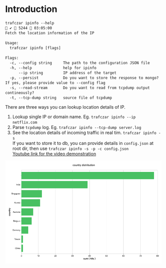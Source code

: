 
# Introduction
```
trafczar ipinfo --help                                                                                              ✔  5244  03:05:00
Fetch the location information of the IP

Usage:
  trafczar ipinfo [flags]

Flags:
  -c, --config string     The path to the configuration JSON file
  -h, --help              help for ipinfo
      --ip string         IP address of the target
  -p, --persist           Do you want to store the response to mongo? If yes, please provide value to --config flag
  -s, --read-stream       Do you want to read from tcpdump output contineously?
  -t, --tcp-dump string   source file of tcpdump
```

There are three ways you can lookup location details of IP.
1. Lookup single IP or domain name. Eg. `trafczar ipinfo --ip netflix.com`  
2. Parse `tcpdump` log. Eg. `trafczar ipinfo --tcp-dump server.log`  
3. See the location details of incoming traffic in real tim. `trafczar ipinfo -s`   
If you want to store it to db, you can provide details in `config.json` at root dir, then use `trafczar ipinfo -s -p -c config.json`  
[Youtube link for the video demonstration](https://youtu.be/rdE3cGBT_wA)

![](2020-07-26-03-18-25.png)
